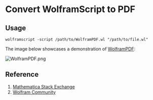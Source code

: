 # Convert WolframScript to PDF

## Usage
```shell
wolframscript -script /path/to/WolframPDF.wl "/path/to/file.wl"
```

The image below showcases a demonstration of [WolframPDF](Images/WolframPDF.gif):

![WolframPDF.png](Images/WolframPDF.gif)

## Reference
1. [Mathematica Stack Exchange](https://mathematica.stackexchange.com/questions/293543/converting-wolfram-language-scripts-wls-into-pdfs)
2. [Wolfram Community](https://community.wolfram.com/groups/-/m/t/37054)
